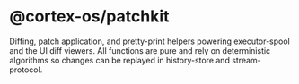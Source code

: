 # @cortex-os/patchkit

Diffing, patch application, and pretty-print helpers powering executor-spool and the UI diff viewers. All functions are pure and rely on deterministic algorithms so changes can be replayed in history-store and stream-protocol.
